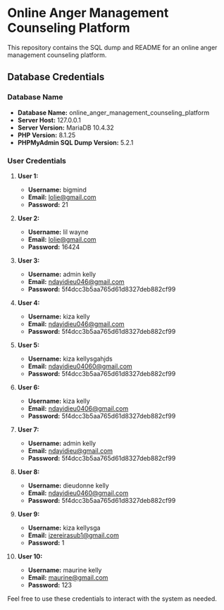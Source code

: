 # Online Anger Management Counseling Platform

This repository contains the SQL dump and README for an online anger management counseling platform.

## Database Credentials

### Database Name
- **Database Name:** online_anger_management_counseling_platform
- **Server Host:** 127.0.0.1
- **Server Version:** MariaDB 10.4.32
- **PHP Version:** 8.1.25
- **PHPMyAdmin SQL Dump Version:** 5.2.1

### User Credentials

1. **User 1:**
   - **Username:** bigmind
   - **Email:** lolie@gmail.com
   - **Password:** 21

2. **User 2:**
   - **Username:** lil wayne
   - **Email:** lolie@gmail.com
   - **Password:** 16424

3. **User 3:**
   - **Username:** admin kelly
   - **Email:** ndayidieu046@gmail.com
   - **Password:** 5f4dcc3b5aa765d61d8327deb882cf99

4. **User 4:**
   - **Username:** kiza kelly
   - **Email:** ndayidieu046@gmail.com
   - **Password:** 5f4dcc3b5aa765d61d8327deb882cf99

5. **User 5:**
   - **Username:** kiza kellysgahjds
   - **Email:** ndayidieu04060@gmail.com
   - **Password:** 5f4dcc3b5aa765d61d8327deb882cf99

6. **User 6:**
   - **Username:** kiza kelly
   - **Email:** ndayidieu0406@gmail.com
   - **Password:** 5f4dcc3b5aa765d61d8327deb882cf99

7. **User 7:**
   - **Username:** admin kelly
   - **Email:** ndayidieu@gmail.com
   - **Password:** 5f4dcc3b5aa765d61d8327deb882cf99

8. **User 8:**
   - **Username:** dieudonne kelly
   - **Email:** ndayidieu0460@gmail.com
   - **Password:** 5f4dcc3b5aa765d61d8327deb882cf99

9. **User 9:**
   - **Username:** kiza kellysga
   - **Email:** izereirasub1@gmail.com
   - **Password:** 1

10. **User 10:**
    - **Username:** maurine kelly
    - **Email:** maurine@gmail.com
    - **Password:** 123

Feel free to use these credentials to interact with the system as needed.
